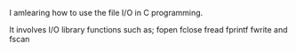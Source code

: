 I amlearing how to use the file I/O in C programming.

It involves I/O library functions such as;
fopen
fclose
fread
fprintf
fwrite and
fscan
